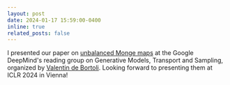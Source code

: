 ```yaml
---
layout: post
date: 2024-01-17 15:59:00-0400
inline: true
related_posts: false
---
```


I presented our paper on [unbalanced Monge maps](https://arxiv.org/pdf/2311.15100.pdf) at the Google DeepMind's reading group on Generative Models, Transport and Sampling, organized by [Valentin de Bortoli](https://vdeborto.github.io/). Looking forward to presenting them at ICLR 2024 in Vienna!
